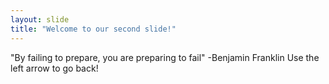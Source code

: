 ```yaml
---
layout: slide
title: "Welcome to our second slide!"
---
```

"By failing to prepare, you are preparing to fail" -Benjamin Franklin
Use the left arrow to go back!
